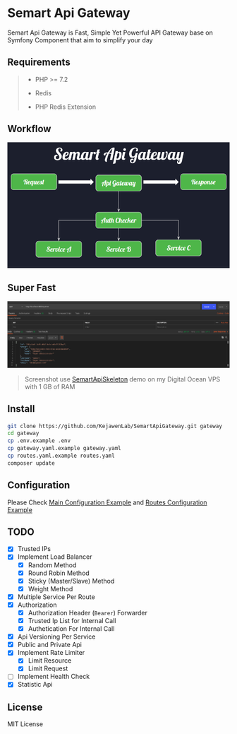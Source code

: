 # Semart Api Gateway

Semart Api Gateway is Fast, Simple Yet Powerful API Gateway base on Symfony Component that aim to simplify your day

## Requirements

>
> * PHP >= 7.2
>
> * Redis
>
> * PHP Redis Extension
>

## Workflow

![Workflow](flow.png)

## Super Fast

![Screenshot](response.png)

>
> Screenshot use [SemartApiSkeleton](https://github.com/KejawenLab/SemartApiSkeleton) demo on my Digital Ocean VPS with 1 GB of RAM
>

## Install

```bash
git clone https://github.com/KejawenLab/SemartApiGateway.git gateway
cd gateway
cp .env.example .env
cp gateway.yaml.example gateway.yaml
cp routes.yaml.example routes.yaml
composer update
```

## Configuration

Please Check [Main Configuration Example](gateway.yaml.example) and [Routes Configuration Example](routes.yaml.example)

## TODO

- [X] Trusted IPs
- [X] Implement Load Balancer
    - [X] Random Method 
    - [X] Round Robin Method
    - [X] Sticky (Master/Slave) Method
    - [X] Weight Method
- [X] Multiple Service Per Route
- [X] Authorization
    - [X] Authorization Header (`Bearer`) Forwarder
    - [X] Trusted Ip List for Internal Call
    - [X] Authetication For Internal Call
- [X] Api Versioning Per Service
- [X] Public and Private Api
- [X] Implement Rate Limiter
    - [X] Limit Resource
    - [X] Limit Request
- [ ] Implement Health Check
- [X] Statistic Api

## License

MIT License
